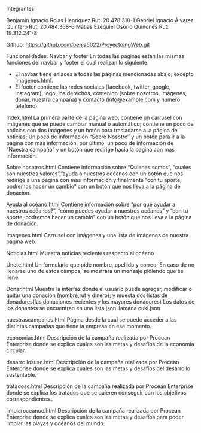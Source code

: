 Integrantes:


Benjamín Ignacio Rojas Henríquez Rut: 20.478.310-1
Gabriel Ignacio Álvarez Quintero Rut: 20.484.368-6
Matias Ezequiel Osorio Quiñones Rut: 19.312.241-8

Github: https://github.com/benja5022/ProyectoIngWeb.git

Funcionalidades: 
Navbar y footer
En todas las paginas estan las mismas funciones del navbar y footer el cual realizan lo siguiente:
* El navbar tiene enlaces a todas las páginas mencionadas abajo, excepto Imagenes.html.
* El footer contiene las redes sociales (facebook, twitter, google, instagram), logo, los derechos, contenido (sobre nosotros, imágenes, donar, nuestra campaña) y contacto (info@example.com y numero telefono)

Index.html
La primera parte de la página web, contiene un carrusel  con imágenes que se puede cambiar manual o automático; contiene un poco de noticias con dos imágenes y un botón para trasladarse a la página de noticias; Un poco de información “Sobre Nosotro” y un botón para ir a la pagina con mas información; por último, un poco de información de “Nuestra campaña” y un botón que redirige hacia la pagina con mas información.


Sobre nosotros.html
Contiene información sobre “Quienes somos”, “cuales son nuestros valores”,”ayuda a nuestros océanos con un botón que nos redirige a una pagina con mas información y finalmente “con tu aporte, podremos hacer un cambio” con un botón que nos lleva a la página de donación. 


Ayuda al océano.html
Contiene información sobre “por qué ayudar a nuestros océanos?”, “cómo puedes ayudar a nuestros océanos” y   “con tu aporte, podremos hacer un cambio” con un botón que nos lleva a la página de donación.


Imagenes.html
 Carrusel con imágenes y una lista de imágenes de nuestra página web. 


Noticias.html
 Muestra noticias recientes respecto al océano


Únete.html
Un formulario que pide nombre, apellido y correo; En caso de no llenarse uno de estos campos, se mostrara un mensaje pidiendo que se llene.

Donar.html
Muestra la interfaz donde el usuario puede agregar, modificar o quitar una donacion (nombre,rut y dinero); y muesta dos listas de donadores(las donaciones recientes y los mayores donadores)
Los datos de los donantes se encuentran en una lista json llamada cuki.json 

nuestrascampanas.html
Página desde la cual se puede acceder a las distintas campañas que tiene la empresa en ese momento.


economiac.html
Descripción de la campaña realizada por Procean Enterprise donde se explica cuales son las metas y desafíos de la economía circular.


desarrollosusc.html
Descripción de la campaña realizada por Procean Enterprise donde se explica cuales son las metas y desafíos del desarrollo sustentable.


tratadosc.html
Descripción de la campaña realizada por Procean Enterprise donde se explica los tratados que se quieren conseguir con los objetivos correspondientes..


limpiaroceanoc.html
Descripción de la campaña realizada por Procean Enterprise donde se explica cuales son las metas y desafíos para poder limpiar las playas y océanos del mundo.